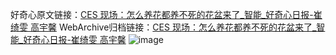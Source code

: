 好奇心原文链接：[CES 现场：怎么养花都养不死的花盆来了_智能_好奇心日报-崔绮雯 高宇馨](https://www.qdaily.com/articles/5091.html)
WebArchive归档链接：[CES 现场：怎么养花都养不死的花盆来了_智能_好奇心日报-崔绮雯 高宇馨](http://web.archive.org/web/20161018045421/http://www.qdaily.com:80/articles/5091.html)
![image](http://ww3.sinaimg.cn/large/007d5XDply1g3wd3mm6lmj30u04bvhdt)